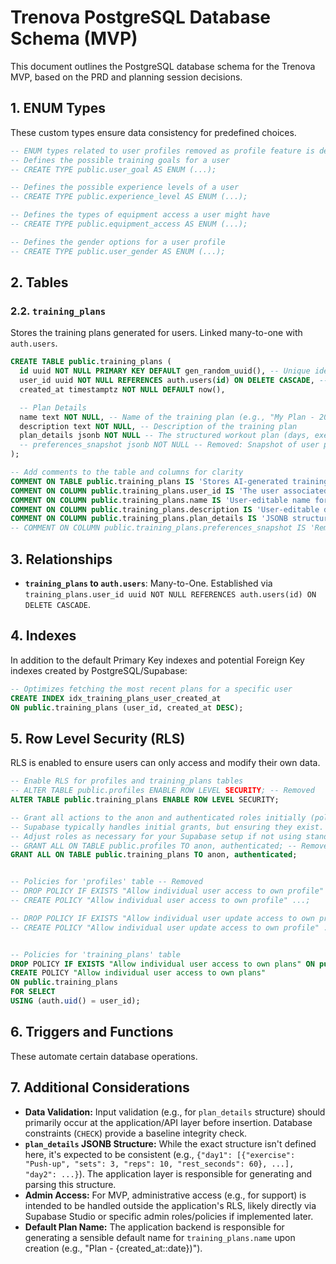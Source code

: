 # Trenova PostgreSQL Database Schema (MVP)

This document outlines the PostgreSQL database schema for the Trenova MVP, based on the PRD and planning session decisions.

## 1. ENUM Types

These custom types ensure data consistency for predefined choices.

```sql
-- ENUM types related to user profiles removed as profile feature is deprecated.
-- Defines the possible training goals for a user
-- CREATE TYPE public.user_goal AS ENUM (...);

-- Defines the possible experience levels of a user
-- CREATE TYPE public.experience_level AS ENUM (...);

-- Defines the types of equipment access a user might have
-- CREATE TYPE public.equipment_access AS ENUM (...);

-- Defines the gender options for a user profile
-- CREATE TYPE public.user_gender AS ENUM (...);
```

## 2. Tables

### 2.2. `training_plans`

Stores the training plans generated for users. Linked many-to-one with `auth.users`.

```sql
CREATE TABLE public.training_plans (
  id uuid NOT NULL PRIMARY KEY DEFAULT gen_random_uuid(), -- Unique identifier for the plan
  user_id uuid NOT NULL REFERENCES auth.users(id) ON DELETE CASCADE, -- User who owns the plan, cascades deletes
  created_at timestamptz NOT NULL DEFAULT now(),

  -- Plan Details
  name text NOT NULL, -- Name of the training plan (e.g., "My Plan - 2024-07-27")
  description text NOT NULL, -- Description of the training plan
  plan_details jsonb NOT NULL -- The structured workout plan (days, exercises, sets, reps, rest) generated by AI
  -- preferences_snapshot jsonb NOT NULL -- Removed: Snapshot of user preferences is no longer stored
);

-- Add comments to the table and columns for clarity
COMMENT ON TABLE public.training_plans IS 'Stores AI-generated training plans for users.';
COMMENT ON COLUMN public.training_plans.user_id IS 'The user associated with this training plan.';
COMMENT ON COLUMN public.training_plans.name IS 'User-editable name for the training plan.';
COMMENT ON COLUMN public.training_plans.description IS 'User-editable description for the training plan.';
COMMENT ON COLUMN public.training_plans.plan_details IS 'JSONB structure containing the detailed workout schedule and exercises.';
-- COMMENT ON COLUMN public.training_plans.preferences_snapshot IS 'Removed: JSONB snapshot of key user preferences used to generate this specific plan.';

```

## 3. Relationships

- **`training_plans` to `auth.users`**: Many-to-One. Established via `training_plans.user_id uuid NOT NULL REFERENCES auth.users(id) ON DELETE CASCADE`.

## 4. Indexes

In addition to the default Primary Key indexes and potential Foreign Key indexes created by PostgreSQL/Supabase:

```sql
-- Optimizes fetching the most recent plans for a specific user
CREATE INDEX idx_training_plans_user_created_at
ON public.training_plans (user_id, created_at DESC);
```

## 5. Row Level Security (RLS)

RLS is enabled to ensure users can only access and modify their own data.

```sql
-- Enable RLS for profiles and training_plans tables
-- ALTER TABLE public.profiles ENABLE ROW LEVEL SECURITY; -- Removed
ALTER TABLE public.training_plans ENABLE ROW LEVEL SECURITY;

-- Grant all actions to the anon and authenticated roles initially (policies will restrict)
-- Supabase typically handles initial grants, but ensuring they exist.
-- Adjust roles as necessary for your Supabase setup if not using standard 'anon' and 'authenticated'.
-- GRANT ALL ON TABLE public.profiles TO anon, authenticated; -- Removed
GRANT ALL ON TABLE public.training_plans TO anon, authenticated;


-- Policies for 'profiles' table -- Removed
-- DROP POLICY IF EXISTS "Allow individual user access to own profile" ON public.profiles;
-- CREATE POLICY "Allow individual user access to own profile" ...;

-- DROP POLICY IF EXISTS "Allow individual user update access to own profile" ON public.profiles;
-- CREATE POLICY "Allow individual user update access to own profile" ...;


-- Policies for 'training_plans' table
DROP POLICY IF EXISTS "Allow individual user access to own plans" ON public.training_plans;
CREATE POLICY "Allow individual user access to own plans"
ON public.training_plans
FOR SELECT
USING (auth.uid() = user_id);
```

## 6. Triggers and Functions

These automate certain database operations.

## 7. Additional Considerations

- **Data Validation:** Input validation (e.g., for `plan_details` structure) should primarily occur at the application/API layer before insertion. Database constraints (`CHECK`) provide a baseline integrity check.
- **`plan_details` JSONB Structure:** While the exact structure isn't defined here, it's expected to be consistent (e.g., `{"day1": [{"exercise": "Push-up", "sets": 3, "reps": 10, "rest_seconds": 60}, ...], "day2": ...}`). The application layer is responsible for generating and parsing this structure.
- **Admin Access:** For MVP, administrative access (e.g., for support) is intended to be handled outside the application's RLS, likely directly via Supabase Studio or specific admin roles/policies if implemented later.
- **Default Plan Name:** The application backend is responsible for generating a sensible default name for `training_plans.name` upon creation (e.g., "Plan - {created_at::date})").
